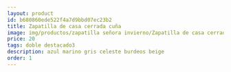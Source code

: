 ```yaml
---
layout: product
id: b680860ede522f4a7d9bbd07ec23b2
title: Zapatilla de casa cerrada cuña
image: img/productos/zapatilla señora invierno/Zapatilla de casa cerrada cuña=20=doble destacado3=azul marino gris celeste burdeos beige.webp
price: 20
tags: doble destacado3
description: azul marino gris celeste burdeos beige
order: 1
---
```

